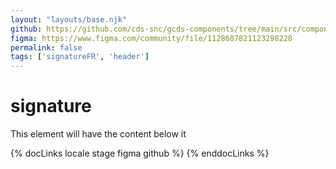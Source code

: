 ```yaml
---
layout: "layouts/base.njk"
github: https://github.com/cds-snc/gcds-components/tree/main/src/components/gcds-signature
figma: https://www.figma.com/community/file/1128687821123298228
permalink: false
tags: ['signatureFR', 'header']
---
```


# signature

This element will have the content below it

{% docLinks locale stage figma github %}
{% enddocLinks %}

